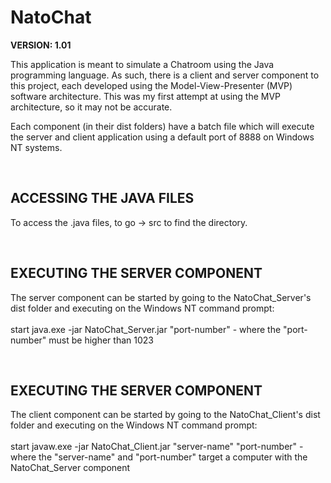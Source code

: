 # NatoChat

<b>VERSION: 1.01</b>

<p>
This application is meant to simulate a Chatroom using the Java programming language. As such,
there is a client and server component to this project, each developed using the Model-View-Presenter
(MVP) software architecture. This was my first attempt at using the MVP architecture, so it may not 
be accurate. 
</p>
<p>
Each component (in their dist folders) have a batch file which will execute the server
and client application using a default port of 8888 on Windows NT systems.
</p> <br>
<h2>ACCESSING THE JAVA FILES</h2>
<p>
To access the .java files, to go <NatoChat_Component> -> src to find the directory.
</p> <br>

<h2>EXECUTING THE SERVER COMPONENT</h2>
<p>
The server component can be started by going to the NatoChat_Server's dist folder and executing
on the Windows NT command prompt:
<br><br>
start java.exe -jar NatoChat_Server.jar "port-number" - where the "port-number" must be higher than 1023
</p> <br>

<h2>EXECUTING THE SERVER COMPONENT</h2>
<p>
The client component can be started by going to the NatoChat_Client's dist folder and executing
on the Windows NT command prompt:
<br><br>
start javaw.exe -jar NatoChat_Client.jar "server-name" "port-number" - where the "server-name" and "port-number" target a computer with the NatoChat_Server component
</p> <br>
